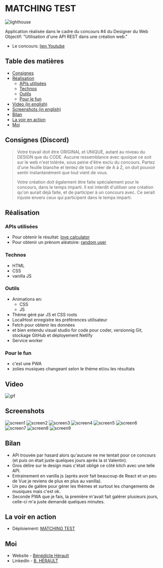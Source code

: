 # MATCHING TEST

![lighthouse](./assets/design/lighthouse.png)

Application réalisée dans le cadre du concours #4 du Designer du Web
Objectif: "Utilisation d'une API REST dans une création web."

- Le concours: [lien Youtube](https://youtu.be/9tSYNQJn6c8)

## Table des matières

- [Consignes](#consignes)
- [Réalisation](#réalisation)
  - [APIs utilisées](#apis-utilisées)
  - [Technos](#technos)
  - [Outils](#outils)
  - [Pour le fun](#pour-le-fun)
- [Video (in english)](#video)
- [Screenshots (in english)](#screenshots)
- [Bilan](#bilan)
- [La voir en action](#la-voir-en-action)
- [Moi](#moi)

## Consignes (Discord)

> Votre travail doit être ORIGINAL et UNIQUE, autant au niveau du DESIGN que du CODE.
> Aucune ressemblance avec quoique ce soit sur le web n'est tolérée, sous peine d'être exclu du concours.
> Partez d'une feuille blanche et tentez de tout créer de A à Z, on doit pouvoir sentir instantanément que tout vient de vous.
>
> Votre création doit également être faite spécialement pour le concours, dans le temps imparti.
> Il est interdit d'utiliser une création qu'on aurait déjà faite, et de participer à un concours avec.
> Ce serait injuste envers ceux qui participent dans le temps imparti.

## Réalisation

### APIs utilisées

- Pour obtenir le résultat: [love calculator](https://rapidapi.com/ajith/api/love-calculator/)
- Pour obtenir un prénom aléatoire: [random user](https://randomuser.me/)

### Technos

- HTML
- CSS
- vanilla JS

### Outils

- Animations en:
  - CSS
  - JS
- Thème géré par JS et CSS roots
- LocalHost enregistre les préférences utilisateur
- Fetch pour obtenir les données
- et bien entendu visual studio for code pour coder, versionnig Git, stockage GitHub et déployement Netlify
- Service worker

### Pour le fun

- c'est une PWA
- zolies musiques changeant selon le thème et/ou les résultats

## Video

![gif](./assets/design/MATCHING%20TEST%20small.gif)

## Screenshots

![screen1](./assets/design/1.png)
![screen2](./assets/design/2.png)
![screen3](./assets/design/3.png)
![screen4](./assets/design/4.png)
![screen5](./assets/design/5.png)
![screen6](./assets/design/6.png)
![screen7](./assets/design/7.png)
![screen8](./assets/design/8.png)
![screen9](./assets/design/9.png)

## Bilan

- APi trouvée par hasard alors qu'aucune ne me tentait pour ce concours (et puis on était juste quelques jours après la st Valentin).
- Gros délire sur le design mais c'était obligé ce côté kitch avec une telle API.
- Entrainement en vanilla js (après avoir fait beaucoup de React et un peu de Vue je reviens de plus en plus au vanilla).
- Un peu de galère pour gérer les thèmes et surtout les changements de musiques mais c'est ok.
- Seconde PWA que je fais, la première m'avait fait galérer plusieurs jours, celle-ci m'a juste demandé quelques minutes.

## La voir en action

- Déploiement: [MATCHING TEST](https://matching-test.netlify.app/)

## Moi

- Website - [Bénédicte Hérault](https://lazez-bzh.netlify.app/)
- LinkedIn - [B. HÉRAULT](https://www.linkedin.com/in/benedicte-herault/)
